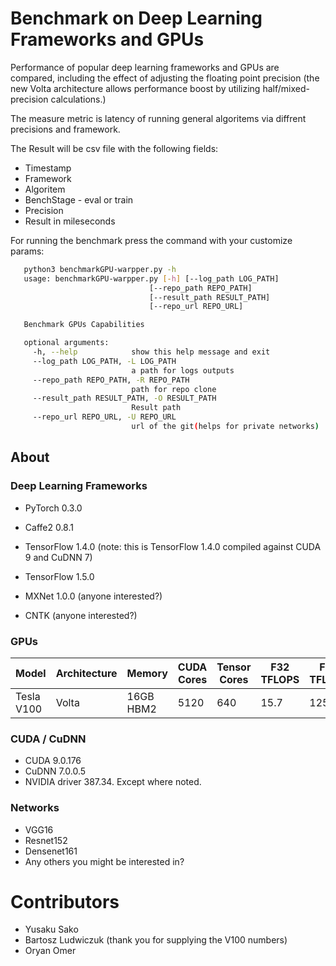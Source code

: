 # Benchmark on Deep Learning Frameworks and GPUs

Performance of popular deep learning frameworks and GPUs are compared, including the effect of adjusting the floating point precision (the new Volta architecture allows performance boost by utilizing half/mixed-precision calculations.)

The measure metric is latency of running general algoritems via diffrent precisions and framework.

The Result will be csv file with the following fields:
* Timestamp
* Framework
* Algoritem
* BenchStage - eval or train
* Precision
* Result in mileseconds

For running the benchmark press the command with your customize params:
``` bash
   python3 benchmarkGPU-warpper.py -h
   usage: benchmarkGPU-warpper.py [-h] [--log_path LOG_PATH]
                               [--repo_path REPO_PATH]
                               [--result_path RESULT_PATH]
                               [--repo_url REPO_URL]

   Benchmark GPUs Capabilities

   optional arguments:
     -h, --help            show this help message and exit
     --log_path LOG_PATH, -L LOG_PATH
                           a path for logs outputs
     --repo_path REPO_PATH, -R REPO_PATH
                           path for repo clone
     --result_path RESULT_PATH, -O RESULT_PATH
                           Result path
     --repo_url REPO_URL, -U REPO_URL
                           url of the git(helps for private networks)

```

## About

### Deep Learning Frameworks
* PyTorch 0.3.0

* Caffe2 0.8.1

* TensorFlow 1.4.0 (note: this is TensorFlow 1.4.0 compiled against CUDA 9 and CuDNN 7)
  
* TensorFlow 1.5.0

* MXNet 1.0.0 (anyone interested?)

* CNTK (anyone interested?)


### GPUs

|Model     |Architecture|Memory    |CUDA Cores|Tensor Cores|F32 TFLOPS|F16 TFLOPS|Retail|Cloud  |
|----------|------------|----------|----------|------------|----------|----------|------|-----|
|Tesla V100|Volta       |16GB HBM2 |5120      |640         |15.7      |125       |      |$3.06/hr (p3.2xlarge)|


### CUDA / CuDNN
* CUDA 9.0.176
* CuDNN 7.0.0.5
* NVIDIA driver 387.34.
Except where noted.


### Networks
* VGG16
* Resnet152
* Densenet161
* Any others you might be interested in?

# Contributors

* Yusaku Sako
* Bartosz Ludwiczuk (thank you for supplying the V100 numbers)
* Oryan Omer
